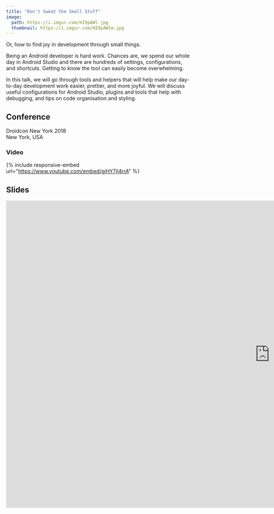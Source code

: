 ```yaml
---
title: "Don't Sweat the Small Stuff"
image:
  path: https://i.imgur.com/HI9pAWl.jpg
  thumbnail: https://i.imgur.com/HI9pAWlm.jpg
---
```


Or, how to find joy in development through small things.

Being an Android developer is hard work. Chances are, we spend our whole day in Android Studio and there are hundreds of settings, configurations, and shortcuts. Getting to know the tool can easily become overwhelming.

In this talk, we will go through tools and helpers that will help make our day-to-day development work easier, prettier, and more joyful. We will discuss useful configurations for Android Studio, plugins and tools that help with debugging, and tips on code organisation and styling.


## Conference
Droidcon New York 2018  
New York, USA


### Video
{% include responsive-embed url="https://www.youtube.com/embed/gjHY7jl4rrA" %}


## Slides
<div class="responsive-embed responsive-embed-16by9">
  <iframe src="https://docs.google.com/presentation/d/e/2PACX-1vRWRNfyp0CgL-itli1hVH8F5bVaU-HOPGzywJt6j34AUucraMAl8bg6kmKn_B89i_5cux60V-c6dftK/embed?start=false&loop=false&delayms=3000" frameborder="0" width="1440" height="839" allowfullscreen="true" mozallowfullscreen="true" webkitallowfullscreen="true"></iframe>
</div>


